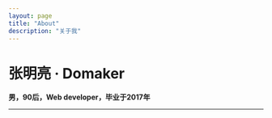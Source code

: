 ```yaml
---
layout: page
title: "About"
description: "关于我"
---
```


<div class="infomation">
	<div class="content text-center">
		<h1>张明亮 · Domaker</h1>
		<p><b>男，90后，Web developer，毕业于2017年</b></p>
		<hr>
	</div>
</div>






